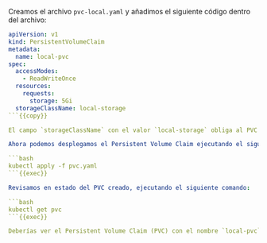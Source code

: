 Creamos el archivo `pvc-local.yaml` y añadimos el siguiente código dentro del archivo:

```yaml
apiVersion: v1
kind: PersistentVolumeClaim
metadata:
  name: local-pvc
spec:
  accessModes:
    - ReadWriteOnce
  resources:
    requests:
      storage: 5Gi
  storageClassName: local-storage
```{{copy}}

El campo `storageClassName` con el valor `local-storage` obliga al PVC a utilizar el aprovisionamiento dinámico. Esto significa que el PVC creará un PV basándose en las especificaciones definidas en la **StorageClass** llamada `local-storage`.

Ahora podemos desplegamos el Persistent Volume Claim ejecutando el siguiente comando:

```bash
kubectl apply -f pvc.yaml
```{{exec}}

Revisamos en estado del PVC creado, ejecutando el siguiente comando:

```bash
kubectl get pvc
```{{exec}}

Deberías ver el Persistent Volume Claim (PVC) con el nombre `local-pvc`, donde en la columna **STATUS** aparece el valor `Pending`. Esta salida indica que la solicitud del PVC ha leído los detalles desde la StorageClass `local-storage` y está a la espera de un consumidor para proceder con la creación de un Persistent Volume.